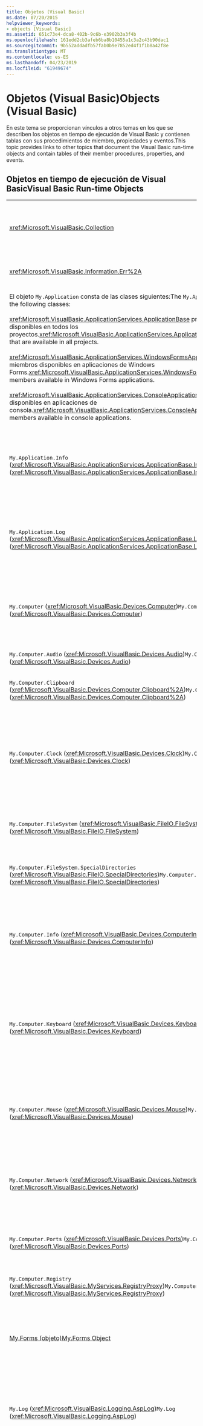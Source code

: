 ```yaml
---
title: Objetos (Visual Basic)
ms.date: 07/20/2015
helpviewer_keywords:
- objects [Visual Basic]
ms.assetid: 651c73e4-dca8-402b-9c6b-e3902b3a3f4b
ms.openlocfilehash: 161edd2cb3afeb6ba8b10455a1c3a2c43b90dac1
ms.sourcegitcommit: 9b552addadfb57fab0b9e7852ed4f1f1b8a42f8e
ms.translationtype: MT
ms.contentlocale: es-ES
ms.lasthandoff: 04/23/2019
ms.locfileid: "61949674"
---
```

# <a name="objects-visual-basic"></a><span data-ttu-id="7e950-102">Objetos (Visual Basic)</span><span class="sxs-lookup"><span data-stu-id="7e950-102">Objects (Visual Basic)</span></span>
<span data-ttu-id="7e950-103">En este tema se proporcionan vínculos a otros temas en los que se describen los objetos en tiempo de ejecución de Visual Basic y contienen tablas con sus procedimientos de miembro, propiedades y eventos.</span><span class="sxs-lookup"><span data-stu-id="7e950-103">This topic provides links to other topics that document the Visual Basic run-time objects and contain tables of their member procedures, properties, and events.</span></span>  
  
## <a name="visual-basic-run-time-objects"></a><span data-ttu-id="7e950-104">Objetos en tiempo de ejecución de Visual Basic</span><span class="sxs-lookup"><span data-stu-id="7e950-104">Visual Basic Run-time Objects</span></span>  
  
|||  
|---|---|  
|<xref:Microsoft.VisualBasic.Collection>|<span data-ttu-id="7e950-105">Proporciona una cómoda manera de ver un grupo de elementos relacionado como un solo objeto.</span><span class="sxs-lookup"><span data-stu-id="7e950-105">Provides a convenient way to see a related group of items as a single object.</span></span>|  
|<xref:Microsoft.VisualBasic.Information.Err%2A>|<span data-ttu-id="7e950-106">Contiene información sobre los errores en tiempo de ejecución.</span><span class="sxs-lookup"><span data-stu-id="7e950-106">Contains information about run-time errors.</span></span>|  
|<span data-ttu-id="7e950-107">El objeto `My.Application` consta de las clases siguientes:</span><span class="sxs-lookup"><span data-stu-id="7e950-107">The `My.Application` object consists of the following classes:</span></span><br /><br /> <span data-ttu-id="7e950-108"><xref:Microsoft.VisualBasic.ApplicationServices.ApplicationBase> proporciona miembros que están disponibles en todos los proyectos.</span><span class="sxs-lookup"><span data-stu-id="7e950-108"><xref:Microsoft.VisualBasic.ApplicationServices.ApplicationBase> provides members that are available in all projects.</span></span><br /><br /> <span data-ttu-id="7e950-109"><xref:Microsoft.VisualBasic.ApplicationServices.WindowsFormsApplicationBase> proporciona miembros disponibles en aplicaciones de Windows Forms.</span><span class="sxs-lookup"><span data-stu-id="7e950-109"><xref:Microsoft.VisualBasic.ApplicationServices.WindowsFormsApplicationBase> provides members available in Windows Forms applications.</span></span><br /><br /> <span data-ttu-id="7e950-110"><xref:Microsoft.VisualBasic.ApplicationServices.ConsoleApplicationBase> proporciona miembros disponibles en aplicaciones de consola.</span><span class="sxs-lookup"><span data-stu-id="7e950-110"><xref:Microsoft.VisualBasic.ApplicationServices.ConsoleApplicationBase> provides members available in console applications.</span></span>|<span data-ttu-id="7e950-111">Proporciona datos asociados únicamente con la aplicación actual o el archivo DLL.</span><span class="sxs-lookup"><span data-stu-id="7e950-111">Provides data that is associated only with the current application or DLL.</span></span> <span data-ttu-id="7e950-112">No se puede modificar la información de nivel de sistema mediante `My.Application`.</span><span class="sxs-lookup"><span data-stu-id="7e950-112">No system-level information can be altered with `My.Application`.</span></span><br /><br /> <span data-ttu-id="7e950-113">Algunos miembros solo están disponibles para aplicaciones de consola o de Windows Forms.</span><span class="sxs-lookup"><span data-stu-id="7e950-113">Some members are available only for Windows Forms or console applications.</span></span>|  
|<span data-ttu-id="7e950-114">`My.Application.Info` (<xref:Microsoft.VisualBasic.ApplicationServices.ApplicationBase.Info%2A>)</span><span class="sxs-lookup"><span data-stu-id="7e950-114">`My.Application.Info` (<xref:Microsoft.VisualBasic.ApplicationServices.ApplicationBase.Info%2A>)</span></span>|<span data-ttu-id="7e950-115">Proporciona propiedades para obtener información sobre una la aplicación, como el número de versión, la descripción, los ensamblados cargados, etc.</span><span class="sxs-lookup"><span data-stu-id="7e950-115">Provides properties for getting the information about an application, such as the version number, description, loaded assemblies, and so on.</span></span>|  
|<span data-ttu-id="7e950-116">`My.Application.Log` (<xref:Microsoft.VisualBasic.ApplicationServices.ApplicationBase.Log%2A>)</span><span class="sxs-lookup"><span data-stu-id="7e950-116">`My.Application.Log` (<xref:Microsoft.VisualBasic.ApplicationServices.ApplicationBase.Log%2A>)</span></span>|<span data-ttu-id="7e950-117">Proporciona una propiedad y métodos para escribir información de eventos y excepciones en los agentes de escucha de registro de la aplicación.</span><span class="sxs-lookup"><span data-stu-id="7e950-117">Provides a property and methods to write event and exception information to the application's log listeners.</span></span>|  
|<span data-ttu-id="7e950-118">`My.Computer` (<xref:Microsoft.VisualBasic.Devices.Computer>)</span><span class="sxs-lookup"><span data-stu-id="7e950-118">`My.Computer` (<xref:Microsoft.VisualBasic.Devices.Computer>)</span></span>|<span data-ttu-id="7e950-119">Proporciona propiedades para manipular componentes del equipo, como el audio, el reloj, el teclado, el sistema de archivos, etc.</span><span class="sxs-lookup"><span data-stu-id="7e950-119">Provides properties for manipulating computer components such as audio, the clock, the keyboard, the file system, and so on.</span></span>|  
|<span data-ttu-id="7e950-120">`My.Computer.Audio` (<xref:Microsoft.VisualBasic.Devices.Audio>)</span><span class="sxs-lookup"><span data-stu-id="7e950-120">`My.Computer.Audio` (<xref:Microsoft.VisualBasic.Devices.Audio>)</span></span>|<span data-ttu-id="7e950-121">Proporciona métodos para reproducir sonidos.</span><span class="sxs-lookup"><span data-stu-id="7e950-121">Provides methods for playing sounds.</span></span>|  
|<span data-ttu-id="7e950-122">`My.Computer.Clipboard` (<xref:Microsoft.VisualBasic.Devices.Computer.Clipboard%2A>)</span><span class="sxs-lookup"><span data-stu-id="7e950-122">`My.Computer.Clipboard` (<xref:Microsoft.VisualBasic.Devices.Computer.Clipboard%2A>)</span></span>|<span data-ttu-id="7e950-123">Proporciona métodos para manipular el Portapapeles.</span><span class="sxs-lookup"><span data-stu-id="7e950-123">Provides methods for manipulating the Clipboard.</span></span>|  
|<span data-ttu-id="7e950-124">`My.Computer.Clock` (<xref:Microsoft.VisualBasic.Devices.Clock>)</span><span class="sxs-lookup"><span data-stu-id="7e950-124">`My.Computer.Clock` (<xref:Microsoft.VisualBasic.Devices.Clock>)</span></span>|<span data-ttu-id="7e950-125">Proporciona propiedades para obtener acceso a la hora local actual y al Horario universal coordinado (equivalente a la Hora del meridiano de Greenwich) desde el reloj del sistema.</span><span class="sxs-lookup"><span data-stu-id="7e950-125">Provides properties for accessing the current local time and Universal Coordinated Time (equivalent to Greenwich Mean Time) from the system clock.</span></span>|  
|<span data-ttu-id="7e950-126">`My.Computer.FileSystem` (<xref:Microsoft.VisualBasic.FileIO.FileSystem>)</span><span class="sxs-lookup"><span data-stu-id="7e950-126">`My.Computer.FileSystem` (<xref:Microsoft.VisualBasic.FileIO.FileSystem>)</span></span>|<span data-ttu-id="7e950-127">Proporciona propiedades y métodos para trabajar con unidades, archivos y directorios.</span><span class="sxs-lookup"><span data-stu-id="7e950-127">Provides properties and methods for working with drives, files, and directories.</span></span>|  
|<span data-ttu-id="7e950-128">`My.Computer.FileSystem.SpecialDirectories` (<xref:Microsoft.VisualBasic.FileIO.SpecialDirectories>)</span><span class="sxs-lookup"><span data-stu-id="7e950-128">`My.Computer.FileSystem.SpecialDirectories` (<xref:Microsoft.VisualBasic.FileIO.SpecialDirectories>)</span></span>|<span data-ttu-id="7e950-129">Proporciona propiedades para obtener acceso a directorios a los que suele hacerse referencia.</span><span class="sxs-lookup"><span data-stu-id="7e950-129">Provides properties for accessing commonly referenced directories.</span></span>|  
|<span data-ttu-id="7e950-130">`My.Computer.Info` (<xref:Microsoft.VisualBasic.Devices.ComputerInfo>)</span><span class="sxs-lookup"><span data-stu-id="7e950-130">`My.Computer.Info` (<xref:Microsoft.VisualBasic.Devices.ComputerInfo>)</span></span>|<span data-ttu-id="7e950-131">Proporciona propiedades para obtener información sobre la memoria, los ensamblados cargados, el nombre y el sistema operativo del equipo.</span><span class="sxs-lookup"><span data-stu-id="7e950-131">Provides properties for getting information about the computer's memory, loaded assemblies, name, and operating system.</span></span>|  
|<span data-ttu-id="7e950-132">`My.Computer.Keyboard` (<xref:Microsoft.VisualBasic.Devices.Keyboard>)</span><span class="sxs-lookup"><span data-stu-id="7e950-132">`My.Computer.Keyboard` (<xref:Microsoft.VisualBasic.Devices.Keyboard>)</span></span>|<span data-ttu-id="7e950-133">Proporciona propiedades para obtener acceso al estado actual del teclado, como las teclas que se han presionado, y proporciona un método para enviar pulsaciones de teclas a la ventana activa.</span><span class="sxs-lookup"><span data-stu-id="7e950-133">Provides properties for accessing the current state of the keyboard, such as what keys are currently pressed, and provides a method to send keystrokes to the active window.</span></span>|  
|<span data-ttu-id="7e950-134">`My.Computer.Mouse` (<xref:Microsoft.VisualBasic.Devices.Mouse>)</span><span class="sxs-lookup"><span data-stu-id="7e950-134">`My.Computer.Mouse` (<xref:Microsoft.VisualBasic.Devices.Mouse>)</span></span>|<span data-ttu-id="7e950-135">Proporciona propiedades para obtener información sobre el formato y la configuración del mouse instalado en el equipo local.</span><span class="sxs-lookup"><span data-stu-id="7e950-135">Provides properties for getting information about the format and configuration of the mouse that is installed on the local computer.</span></span>|  
|<span data-ttu-id="7e950-136">`My.Computer.Network` (<xref:Microsoft.VisualBasic.Devices.Network>)</span><span class="sxs-lookup"><span data-stu-id="7e950-136">`My.Computer.Network` (<xref:Microsoft.VisualBasic.Devices.Network>)</span></span>|<span data-ttu-id="7e950-137">Proporciona una propiedad, un evento y métodos para interactuar con la red a la que está conectado el equipo.</span><span class="sxs-lookup"><span data-stu-id="7e950-137">Provides a property, an event, and methods for interacting with the network to which the computer is connected.</span></span>|  
|<span data-ttu-id="7e950-138">`My.Computer.Ports` (<xref:Microsoft.VisualBasic.Devices.Ports>)</span><span class="sxs-lookup"><span data-stu-id="7e950-138">`My.Computer.Ports` (<xref:Microsoft.VisualBasic.Devices.Ports>)</span></span>|<span data-ttu-id="7e950-139">Proporciona una propiedad y un método para obtener acceso a los puertos serie del equipo.</span><span class="sxs-lookup"><span data-stu-id="7e950-139">Provides a property and a method for accessing the computer's serial ports.</span></span>|  
|<span data-ttu-id="7e950-140">`My.Computer.Registry` (<xref:Microsoft.VisualBasic.MyServices.RegistryProxy>)</span><span class="sxs-lookup"><span data-stu-id="7e950-140">`My.Computer.Registry` (<xref:Microsoft.VisualBasic.MyServices.RegistryProxy>)</span></span>|<span data-ttu-id="7e950-141">Proporciona propiedades y métodos para manipular el Registro.</span><span class="sxs-lookup"><span data-stu-id="7e950-141">Provides properties and methods for manipulating the registry.</span></span>|  
|[<span data-ttu-id="7e950-142">My.Forms (objeto)</span><span class="sxs-lookup"><span data-stu-id="7e950-142">My.Forms Object</span></span>](../../../visual-basic/language-reference/objects/my-forms-object.md)|<span data-ttu-id="7e950-143">Proporciona propiedades para obtener acceso a una instancia de cada formulario Windows Forms declarado en el proyecto actual.</span><span class="sxs-lookup"><span data-stu-id="7e950-143">Provides properties for accessing an instance of each Windows Form declared in the current project.</span></span>|  
|<span data-ttu-id="7e950-144">`My.Log` (<xref:Microsoft.VisualBasic.Logging.AspLog>)</span><span class="sxs-lookup"><span data-stu-id="7e950-144">`My.Log` (<xref:Microsoft.VisualBasic.Logging.AspLog>)</span></span>|<span data-ttu-id="7e950-145">Proporciona una propiedad y métodos para escribir información de eventos y excepciones en los agentes de escucha de registro de la aplicación para aplicaciones web.</span><span class="sxs-lookup"><span data-stu-id="7e950-145">Provides a property and methods for writing event and exception information to the application's log listeners for Web applications.</span></span>|  
|[<span data-ttu-id="7e950-146">My.Request (objeto)</span><span class="sxs-lookup"><span data-stu-id="7e950-146">My.Request Object</span></span>](../../../visual-basic/language-reference/objects/my-request-object.md)|<span data-ttu-id="7e950-147">Obtiene el objeto <xref:System.Web.HttpRequest> para la página solicitada.</span><span class="sxs-lookup"><span data-stu-id="7e950-147">Gets the <xref:System.Web.HttpRequest> object for the requested page.</span></span> <span data-ttu-id="7e950-148">Objeto `My.Request` que contiene información sobre la solicitud HTTP actual.</span><span class="sxs-lookup"><span data-stu-id="7e950-148">The `My.Request` object contains information about the current HTTP request.</span></span><br /><br /> <span data-ttu-id="7e950-149">El objeto `My.Request` solo está disponible para las aplicaciones [!INCLUDE[vstecasp](~/includes/vstecasp-md.md)].</span><span class="sxs-lookup"><span data-stu-id="7e950-149">The `My.Request` object is available only for [!INCLUDE[vstecasp](~/includes/vstecasp-md.md)] applications.</span></span>|  
|[<span data-ttu-id="7e950-150">My.Resources (objeto)</span><span class="sxs-lookup"><span data-stu-id="7e950-150">My.Resources Object</span></span>](../../../visual-basic/language-reference/objects/my-resources-object.md)|<span data-ttu-id="7e950-151">Proporciona propiedades y clases para obtener acceso a los recursos de una aplicación.</span><span class="sxs-lookup"><span data-stu-id="7e950-151">Provides properties and classes for accessing an application's resources.</span></span>|  
|[<span data-ttu-id="7e950-152">My.Response (objeto)</span><span class="sxs-lookup"><span data-stu-id="7e950-152">My.Response Object</span></span>](../../../visual-basic/language-reference/objects/my-response-object.md)|<span data-ttu-id="7e950-153">Obtiene el objeto <xref:System.Web.HttpResponse> asociado al <xref:System.Web.UI.Page>.</span><span class="sxs-lookup"><span data-stu-id="7e950-153">Gets the <xref:System.Web.HttpResponse> object that is associated with the <xref:System.Web.UI.Page>.</span></span> <span data-ttu-id="7e950-154">Este objeto permite enviar datos de respuesta HTTP a un cliente y contiene información sobre esa respuesta.</span><span class="sxs-lookup"><span data-stu-id="7e950-154">This object allows you to send HTTP response data to a client and contains information about that response.</span></span><br /><br /> <span data-ttu-id="7e950-155">El objeto `My.Response` solo está disponible para las aplicaciones [!INCLUDE[vstecasp](~/includes/vstecasp-md.md)].</span><span class="sxs-lookup"><span data-stu-id="7e950-155">The `My.Response` object is available only for [!INCLUDE[vstecasp](~/includes/vstecasp-md.md)] applications.</span></span>|  
|[<span data-ttu-id="7e950-156">My.Settings (objeto)</span><span class="sxs-lookup"><span data-stu-id="7e950-156">My.Settings Object</span></span>](../../../visual-basic/language-reference/objects/my-settings-object.md)|<span data-ttu-id="7e950-157">Proporciona propiedades y métodos para obtener acceso a la configuración de una aplicación.</span><span class="sxs-lookup"><span data-stu-id="7e950-157">Provides properties and methods for accessing an application's settings.</span></span>|  
|<span data-ttu-id="7e950-158">`My.User` (<xref:Microsoft.VisualBasic.ApplicationServices.User>)</span><span class="sxs-lookup"><span data-stu-id="7e950-158">`My.User` (<xref:Microsoft.VisualBasic.ApplicationServices.User>)</span></span>|<span data-ttu-id="7e950-159">Proporciona acceso a información sobre el usuario actual.</span><span class="sxs-lookup"><span data-stu-id="7e950-159">Provides access to information about the current user.</span></span>|  
|[<span data-ttu-id="7e950-160">My.WebServices (objeto)</span><span class="sxs-lookup"><span data-stu-id="7e950-160">My.WebServices Object</span></span>](../../../visual-basic/language-reference/objects/my-webservices-object.md)|<span data-ttu-id="7e950-161">Proporciona propiedades para crear y obtener acceso a una sola instancia de cada servicio web al que hace referencia el proyecto actual.</span><span class="sxs-lookup"><span data-stu-id="7e950-161">Provides properties for creating and accessing a single instance of each Web service that is referenced by the current project.</span></span>|  
|<xref:Microsoft.VisualBasic.FileIO.TextFieldParser>|<span data-ttu-id="7e950-162">Proporciona los métodos y propiedades para analizar archivos de texto estructurados.</span><span class="sxs-lookup"><span data-stu-id="7e950-162">Provides methods and properties for parsing structured text files.</span></span>|  
  
## <a name="see-also"></a><span data-ttu-id="7e950-163">Vea también</span><span class="sxs-lookup"><span data-stu-id="7e950-163">See also</span></span>

- [<span data-ttu-id="7e950-164">Referencia del lenguaje Visual Basic</span><span class="sxs-lookup"><span data-stu-id="7e950-164">Visual Basic Language Reference</span></span>](../../../visual-basic/language-reference/index.md)
- [<span data-ttu-id="7e950-165">Visual Basic</span><span class="sxs-lookup"><span data-stu-id="7e950-165">Visual Basic</span></span>](../../../visual-basic/index.md)

